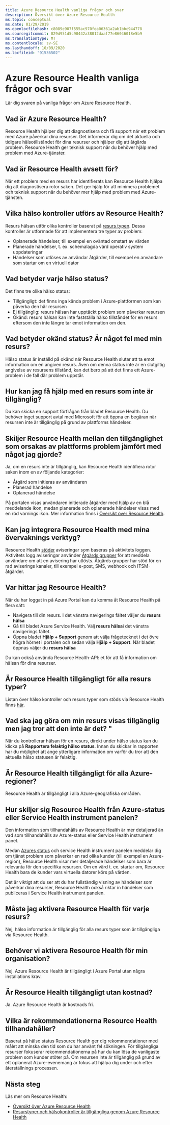 ```yaml
---
title: Azure Resource Health vanliga frågor och svar
description: Översikt över Azure Resource Health
ms.topic: conceptual
ms.date: 01/29/2019
ms.openlocfilehash: c8089e907f555ac970fea06361a2ab1bbc944778
ms.sourcegitcommit: 829d951d5c90442a38012daaf77e86046018e5b9
ms.translationtype: MT
ms.contentlocale: sv-SE
ms.lasthandoff: 10/09/2020
ms.locfileid: "91536502"
---
```

# <a name="azure-resource-health-faq"></a>Azure Resource Health vanliga frågor och svar
Lär dig svaren på vanliga frågor om Azure Resource Health.

## <a name="what-is-azure-resource-health"></a>Vad är Azure Resource Health?
Resource Health hjälper dig att diagnostisera och få support när ett problem med Azure påverkar dina resurser. Det informerar dig om det aktuella och tidigare hälsotillståndet för dina resurser och hjälper dig att åtgärda problem. Resource Health ger teknisk support när du behöver hjälp med problem med Azure-tjänster.  

## <a name="what-is-the-resource-health-intended-for"></a>Vad är Resource Health avsett för?
När ett problem med en resurs har identifierats kan Resource Health hjälpa dig att diagnostisera rotor saken. Det ger hjälp för att minimera problemet och teknisk support när du behöver mer hjälp med problem med Azure-tjänsten.

## <a name="what-health-checks-are-performed-by-resource-health"></a>Vilka hälso kontroller utförs av Resource Health?
Resurs hälsan utför olika kontroller baserat på [resurs typen](resource-health-checks-resource-types.md). Dessa kontroller är utformade för att implementera tre typer av problem: 
- Oplanerade händelser, till exempel en oväntad omstart av värden
- Planerade händelser, t. ex. schemalagda värd operativ system uppdateringar
- Händelser som utlöses av användar åtgärder, till exempel en användare som startar om en virtuell dator

## <a name="what-does-each-of-the-health-status-mean"></a>Vad betyder varje hälso status?
Det finns tre olika hälso status:
- Tillgängligt: det finns inga kända problem i Azure-plattformen som kan påverka den här resursen
- Ej tillgänglig: resurs hälsan har upptäckt problem som påverkar resursen
- Okänd: resurs hälsan kan inte fastställa hälso tillståndet för en resurs eftersom den inte längre tar emot information om den. 

## <a name="what-does-the-unknown-status-mean-is-something-wrong-with-my-resource"></a>Vad betyder okänd status? Är något fel med min resurs?
Hälso status är inställd på okänd när Resource Health slutar att ta emot information om en angiven resurs. Även om denna status inte är en slutgiltig angivelse av resursens tillstånd, kan det bero på att det finns ett Azure-problem i de fall där problem uppstår.

## <a name="how-can-i-get-help-for-a-resource-that-is-unavailable"></a>Hur kan jag få hjälp med en resurs som inte är tillgänglig?
Du kan skicka en support förfrågan från bladet Resource Health. Du behöver inget support avtal med Microsoft för att öppna en begäran när resursen inte är tillgänglig på grund av plattforms händelser.

## <a name="does-resource-health-differentiate-between-unavailability-caused-by-platform-problems-versus-something-i-did"></a>Skiljer Resource Health mellan den tillgänglighet som orsakas av plattforms problem jämfört med något jag gjorde?
Ja, om en resurs inte är tillgänglig, kan Resource Health identifiera rotor saken inom en av följande kategorier: 
-   Åtgärd som initieras av användaren
-   Planerad händelse 
-   Oplanerad händelse

På portalen visas användaren initierade åtgärder med hjälp av en blå meddelande ikon, medan planerade och oplanerade händelser visas med en röd varnings ikon. Mer information finns i [Översikt över Resource Health](Resource-health-overview.md).  

## <a name="can-i-integrate-resource-health-with-my-monitoring-tools"></a>Kan jag integrera Resource Health med mina övervaknings verktyg?
Resource Health [stöder](resource-health-alert-arm-template-guide.md) aviseringar som baseras på aktivitets loggen. Aktivitets logg aviseringar använder [Åtgärds grupper](../azure-monitor/platform/action-groups.md) för att meddela användare om att en avisering har utlösts. Åtgärds grupper har stöd för en rad aviserings kanaler, till exempel e-post, SMS, webhook och ITSM-åtgärder.

## <a name="where-do-i-find-resource-health"></a>Var hittar jag Resource Health?
När du har loggat in på Azure Portal kan du komma åt Resource Health på flera sätt:
- Navigera till din resurs. I det vänstra navigerings fältet väljer du **resurs hälsa**
- Gå till bladet Azure Service Health.  Välj **resurs hälsa**i det vänstra navigerings fältet.
- Öppna bladet **Hjälp + Support** genom att välja frågetecknet i det övre högra hörnet i portalen och sedan välja **Hjälp + Support**. När bladet öppnas väljer du **resurs hälsa**

Du kan också använda Resource Health-API: et för att få information om hälsan för dina resurser.

## <a name="is-resource-health-available-for-all-resource-types"></a>Är Resource Health tillgängligt för alla resurs typer?
Listan över hälso kontroller och resurs typer som stöds via Resource Health finns [här](resource-health-checks-resource-types.md).

## <a name="what-should-i-do-if-my-resource-is-showing-available-but-i-believe-it-is-not"></a>Vad ska jag göra om min resurs visas tillgänglig men jag tror att den inte är det? "
När du kontrollerar hälsan för en resurs, direkt under hälso status kan du klicka på **Rapportera felaktig hälso status**. Innan du skickar in rapporten har du möjlighet att ange ytterligare information om varför du tror att den aktuella hälso statusen är felaktig.

## <a name="is-resource-health-available-for-all-azure-regions"></a>Är Resource Health tillgängligt för alla Azure-regioner? 
Resource Health är tillgängligt i alla Azure-geografiska områden.

## <a name="how-is-resource-health-different-from-azure-status-or-the-service-health-dashboard"></a>Hur skiljer sig Resource Health från Azure-status eller Service Health instrument panelen?
Den information som tillhandahålls av Resource Health är mer detaljerad än vad som tillhandahålls av Azure-status eller Service Health instrument panel.

Medan [Azures status](https://status.azure.com) och service Health instrument panelen meddelar dig om tjänst problem som påverkar en rad olika kunder (till exempel en Azure-region), Resource Health visar mer detaljerade händelser som bara är relevanta för den specifika resursen. Om en värd t. ex. startar om, Resource Health bara de kunder vars virtuella datorer körs på värden.

Det är viktigt att du ser att du har fullständig visning av händelser som påverkar dina resurser, Resource Health också riktar in händelser som publiceras i Service Health instrument panelen.

## <a name="do-i-need-to-activate-resource-health-for-each-resource"></a>Måste jag aktivera Resource Health för varje resurs?
Nej, hälso information är tillgänglig för alla resurs typer som är tillgängliga via Resource Health. 

## <a name="do-we-need-to-enable-resource-health-for-my-organization"></a>Behöver vi aktivera Resource Health för min organisation?
Nej.  Azure Resource Health är tillgängligt i Azure Portal utan några installations krav.

## <a name="is-resource-health-available-free-of-charge"></a>Är Resource Health tillgängligt utan kostnad?
Ja.  Azure Resource Health är kostnads fri.

## <a name="what-are-the-recommendations-that-resource-health-provides"></a>Vilka är rekommendationerna Resource Health tillhandahåller?
Baserat på hälso status Resource Health ger dig rekommendationer med målet att minska den tid som du har använt fel sökningen. För tillgängliga resurser fokuserar rekommendationerna på hur du kan lösa de vanligaste problem som kunder stöter på. Om resursen inte är tillgänglig på grund av ett oplanerat Azure-evenemang är fokus att hjälpa dig under och efter återställnings processen. 

## <a name="next-steps"></a>Nästa steg

Läs mer om Resource Health:
-  [Översikt över Azure Resource Health](Resource-health-overview.md)
-  [Resurstyper och hälsokontroller är tillgängliga genom Azure Resource Health](resource-health-checks-resource-types.md)
